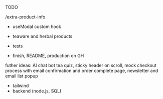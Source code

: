 TODO

/extra-product-info
- useModal custom hook
- teaware and herbal products

- tests

- finish, README, production on GH

futher ideas:
AI chat bot tea quiz, sticky header on scroll, mock checkout process with email confirmation and order complete page, newsletter and email list popup

- tailwind
- backend (node.js, SQL)